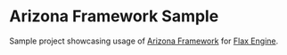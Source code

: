 # Arizona Framework Sample

Sample project showcasing usage of [Arizona Framework](https://github.com/FlaxEngine/ArizonaFramework) for [Flax Engine](https://flaxengine.com/).
